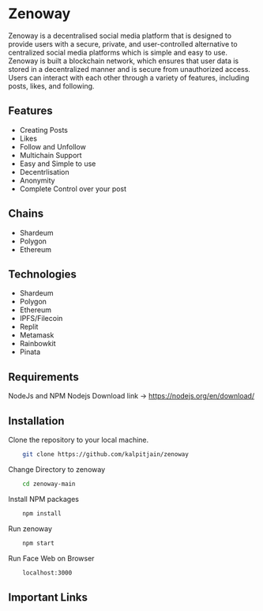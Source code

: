 # Zenoway

Zenoway is a decentralised social media platform that is designed to provide users with a secure, private, and user-controlled alternative to centralized social media platforms which is simple and easy to use. Zenoway is built a blockchain network, which ensures that user data is stored in a decentralized manner and is secure from unauthorized access. Users can interact with each other through a variety of features, including posts, likes, and following.

## Features

- Creating Posts
- Likes
- Follow and Unfollow
- Multichain Support
- Easy and Simple to use
- Decentrlisation
- Anonymity
- Complete Control over your post

## Chains

- Shardeum
- Polygon
- Ethereum

## Technologies

- Shardeum
- Polygon
- Ethereum
- IPFS/Filecoin
- Replit
- Metamask
- Rainbowkit
- Pinata

## Requirements

NodeJs and NPM
Nodejs Download link -> https://nodejs.org/en/download/

## Installation

Clone the repository to your local machine.

```bash
    git clone https://github.com/kalpitjain/zenoway
```

Change Directory to zenoway

```bash
    cd zenoway-main
```

Install NPM packages

```bash
    npm install
```

Run zenoway

```bash
    npm start
```

Run Face Web on Browser

```bash
    localhost:3000
```

## Important Links
